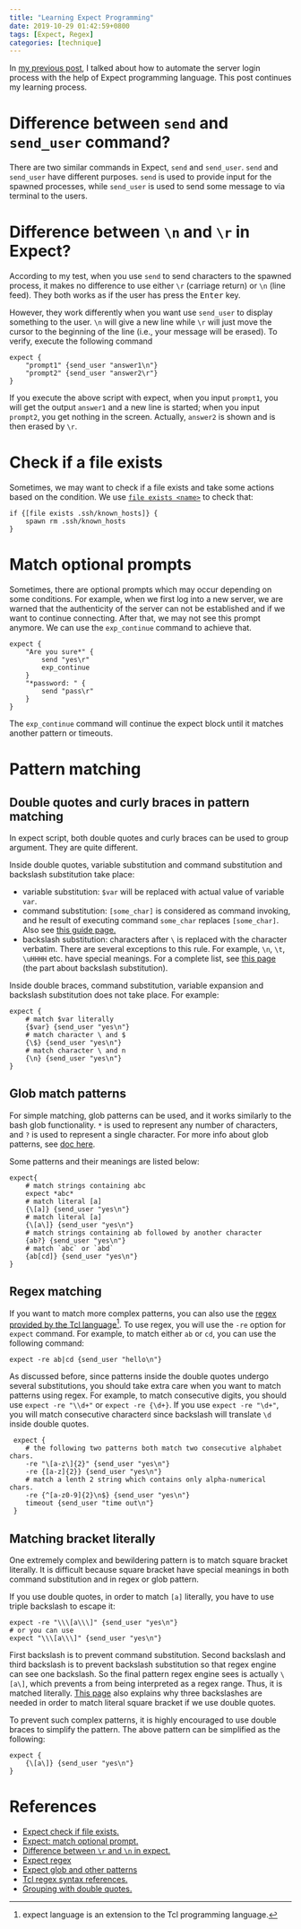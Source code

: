 ```yaml
---
title: "Learning Expect Programming"
date: 2019-10-29 01:42:59+0800
tags: [Expect, Regex]
categories: [technique]
---
```


In [my previous post](https://jdhao.github.io/2018/10/08/server_autologin_with_expect/),
I talked about how to automate the server login process with the help of Expect
programming language. This post continues my learning process.

<!--more-->

# Difference between `send` and `send_user` command?

There are two similar commands in Expect, `send` and `send_user`. `send` and
`send_user` have different purposes. `send` is used to provide input for the
spawned processes, while `send_user` is used to send some message to via
terminal to the users.

# Difference between `\n` and `\r` in Expect?

According to my test, when you use `send` to send characters to the spawned
process, it makes no difference to use either `\r` (carriage return) or `\n`
(line feed). They both works as if the user has press the <kbd>Enter</kbd> key.

However, they work differently when you want use `send_user` to display
something to the user. `\n` will give a new line while `\r` will just move the
cursor to the beginning of the line (i.e., your message will be erased). To
verify, execute the following command

```expect
expect {
    "prompt1" {send_user "answer1\n"}
    "prompt2" {send_user "answer2\r"}
}
```

If you execute the above script with expect, when you input `prompt1`, you will
get the output `answer1` and a new line is started; when you input `prompt2`,
you get nothing in the screen. Actually, `answer2` is shown and is then erased
by `\r`.

# Check if a file exists

Sometimes, we may want to check if a file exists and take some actions based on
the condition. We use [`file exists
<name>`](http://tcl.tk/man/tcl8.5/TclCmd/file.htm#M15) to check that:

```expect
if {[file exists .ssh/known_hosts]} {
    spawn rm .ssh/known_hosts
}
```

# Match optional prompts

Sometimes, there are optional prompts which may occur depending on some
conditions. For example, when we first log into a new server, we are warned
that the authenticity of the server can not be established and if we want to
continue connecting. After that, we may not see this prompt anymore. We can use
the `exp_continue` command to achieve that.

```expect
expect {
    "Are you sure*" {
        send "yes\r"
        exp_continue
    }
    "*password: " {
        send "pass\r"
    }
}
```

The `exp_continue` command will continue the expect block until it matches
another pattern or timeouts.

# Pattern matching

## Double quotes and curly braces in pattern matching

In expect script, both double quotes and curly braces can be used to group
argument. They are quite different.

Inside double quotes, variable substitution and command substitution and
backslash substitution take place:

+ variable substitution: `$var` will be replaced with actual value of variable `var`.
+ command substitution: `[some_char]` is considered as command invoking, and
he result of executing command `some_char` replaces `[some_char]`. Also see
[this guide page.](https://www.tcl.tk/man/tcl8.5/tutorial/Tcl5.html)
+ backslash substitution: characters after ` \ ` is replaced with the character
verbatim. There are several exceptions to this rule. For example, `\n`, `\t`,
`\uHHHH` etc. have special meanings. For a complete list, see [this
page](https://wiki.tcl-lang.org/page/Dodekalogue) (the part about backslash
substitution).

Inside double braces, command substitution, variable expansion and backslash
substitution does not take place.  For example:

```
expect {
    # match $var literally
    {$var} {send_user "yes\n"}
    # match character \ and $
    {\$} {send_user "yes\n"}
    # match character \ and n
    {\n} {send_user "yes\n"}
}
```

## Glob match patterns

For simple matching, glob patterns can be used, and it works similarly to the
bash glob functionality. `*` is used to represent any number of characters, and
`?` is used to represent a single character. For more info about glob patterns,
see [doc here](https://www.tcl.tk/man/tcl8.5/tutorial/Tcl16a.html).

Some patterns and their meanings are listed below:

```
expect{
    # match strings containing abc
    expect *abc*
    # match literal [a]
    {\[a]} {send_user "yes\n"}
    # match literal [a]
    {\[a\]} {send_user "yes\n"}
    # match strings containing ab followed by another character
    {ab?} {send_user "yes\n"}
    # match `abc` or `abd`
    {ab[cd]} {send_user "yes\n"}
}
```

## Regex matching

If you want to match more complex patterns, you can also use the [regex
provided by the Tcl
language](http://www.tcl.tk/man/tcl8.5/TclCmd/re_syntax.htm#M66)[^1]. To use
regex, you will use the `-re` option for `expect` command. For example, to
match either `ab` or `cd`, you can use the following command:

```
expect -re ab|cd {send_user "hello\n"}
```

As discussed before, since patterns inside the double quotes undergo several
substitutions, you should take extra care when you want to match patterns using
regex. For example, to match consecutive digits, you should use `expect -re
"\\d+"` or `expect -re {\d+}`.  If you use `expect -re "\d+"`, you will match
consecutive  character`d` since backslash will translate `\d` inside double
quotes.

```
 expect {
    # the following two patterns both match two consecutive alphabet chars.
    -re "\[a-z\]{2}" {send_user "yes\n"}
    -re {[a-z]{2}} {send_user "yes\n"}
    # match a lenth 2 string which contains only alpha-numerical chars.
    -re {^[a-z0-9]{2}\n$} {send_user "yes\n"}
    timeout {send_user "time out\n"}
 }
```

## Matching bracket literally

One extremely complex and bewildering  pattern is to match square bracket
literally. It is difficult because square bracket have special meanings in both
command substitution and in regex or glob pattern.

If you use double quotes, in order to match `[a]` literally, you have to use
triple backslash to escape it:

```
expect -re "\\\[a\\\]" {send_user "yes\n"}
# or you can use
expect "\\\[a\\\]" {send_user "yes\n"}
```

First backslash is to prevent command substitution. Second backslash and third
backslash is to prevent backslash substitution so that regex engine can see one
backslash.  So the final pattern regex engine sees is actually `\[a\]`, which
prevents a from being interpreted as a regex range. Thus, it is matched
literally. [This page](https://www.tcl.tk/man/tcl8.5/tutorial/Tcl21.html) also
explains why three backslashes are needed  in order to match literal square
bracket if we use double quotes.

To prevent such complex patterns, it is highly encouraged to use double braces
to simplify the pattern. The above pattern can be simplified as the following:

```expect
expect {
    {\[a\]} {send_user "yes\n"}
}
```

# References

+ [Expect check if file exists.](https://stackoverflow.com/questions/23909157/how-to-find-if-a-file-exists-in-expect-script)
+ [Expect: match optional prompt.](https://stackoverflow.com/a/52893825/6064933)
+ [Difference between `\r` and `\n` in expect.](https://stackoverflow.com/a/26187389/6064933)
+ [Expect regex](https://stackoverflow.com/questions/17064555/using-regular-expressions-with-expect)
+ [Expect glob and other patterns](https://www.oreilly.com/library/view/exploring-expect/9781565920903/ch04.html)
+ [Tcl regex syntax references.](http://www.tcl.tk/man/tcl8.5/TclCmd/re_syntax.htm#M66)
+ [Grouping with double quotes.](https://www.tcl.tk/man/tcl8.5/tutorial/Tcl3.html)

[^1]: expect language is an extension to the Tcl programming language.
